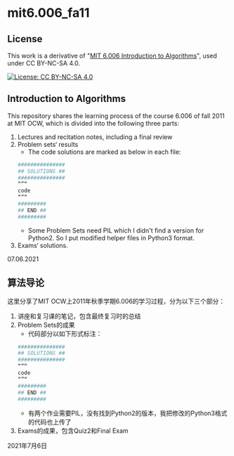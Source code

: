 # mit6.006_fa11

## License

This work is a derivative of "[MIT 6.006 Introduction to Algorithms](https://ocw.mit.edu/courses/6-006-introduction-to-algorithms-fall-2011/)", used under CC BY-NC-SA 4.0.

[![License: CC BY-NC-SA 4.0](https://licensebuttons.net/l/by-nc-sa/4.0/88x31.png)](https://creativecommons.org/licenses/by-nc-sa/4.0/)

## Introduction to Algorithms

This repository shares the learning process of the course 6.006 of fall 2011 at MIT OCW, which is divided into the following three parts:

1. Lectures and recitation notes, including a final review
2. Problem sets‘ results
   - The code solutions are marked as below in each file:
   ```python
   ###############
   ## SOLUTIONS ##
   ###############
   “”“
   code
   “”“
   #########
   ## END ##
   #########
   ```
   - Some Problem Sets need PIL which I didn't find a version for Python2. So I put modified helper files in Python3 format.
3. Exams‘ solutions.

07.06.2021



## 算法导论

这里分享了MIT OCW上2011年秋季学期6.006的学习过程，分为以下三个部分：

1. 讲座和复习课的笔记，包含最终复习时的总结
2. Problem Sets的成果
    - 代码部分以如下形式标注：
    ```python
    ###############
    ## SOLUTIONS ##
    ###############
    “”“
    code
    “”“
    #########
    ## END ##
    #########
    ```
    - 有两个作业需要PIL，没有找到Python2的版本，我把修改的Python3格式的代码也上传了
3. Exams的成果，包含Quiz2和Final Exam

2021年7月6日
